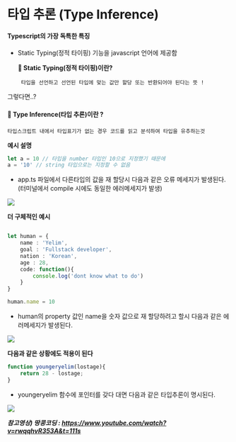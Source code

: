 # **타입 추론 (Type Inference)**

#### **Typescript의 가장 독특한 특징**

*  Static Typing(정적 타이핑) 기능을 javascript 언어에 제공함

    **📌 Static Typing(정적 타이핑)이란?**

        타입을 선언하고 선언된 타입에 맞는 값만 할당 또는 반환되어야 된다는 뜻 !


그렇다면..?

 #### **📌 Type Inference(타입 추론)이란 ?**

    타입스크립트 내에서 타입표기가 없는 경우 코드를 읽고 분석하여 타입을 유추하는것


**예시 설명**

```ts
let a = 10 // 타입을 number 타입인 10으로 지정했기 때문에
a = '10' // string 타입으로는 지정할 수 없음
```
- app.ts 파일에서 다른타입의 값을 재 할당시 다음과 같은 오류 메세지가 발생된다. (터미널에서 compile 시에도 동일한 에러메세지가 발생)

<img src="./img/003_1.png" />

**더 구체적인 예시**

```ts

let human = {
    name : 'Yelim',
    goal : 'Fullstack developer',
    nation : 'Korean',
    age : 28,
    code: function(){
        console.log('dont know what to do')
    }
}

human.name = 10
```
- human의 property 값인 name을 숫자 값으로 재 할당하려고 할시 다음과 같은 에러메세지가 발생된다.

<img src="./img/003_2.png" />

**다음과 같은 상황에도 적용이 된다**

```ts
function youngeryelim(lostage){
    return 28 - lostage;
}
```
- youngeryelim 함수에 포인터를 갖다 대면 다음과 같은 타입추론이 명시된다.

<img src="./img/003_3.png" />


**_참고영상) 땅콩코딩 : https://www.youtube.com/watch?v=rwqqhvR353A&t=111s_**